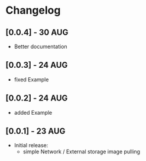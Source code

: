 # Changelog

## [0.0.4] - 30 AUG
- Better documentation

## [0.0.3] - 24 AUG
- fixed Example

## [0.0.2] - 24 AUG
- added Example

## [0.0.1] - 23 AUG
- Initial release:
	- simple Network / External storage image pulling